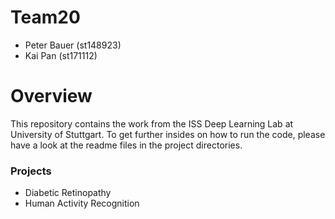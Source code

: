 # Team20
- Peter Bauer  (st148923)
- Kai Pan (st171112)

# Overview
This repository contains the work from the ISS Deep Learning Lab at University of Stuttgart. To get further insides on how to run the code, please have a look at the readme files in the project directories.
### Projects
- Diabetic Retinopathy 
- Human Activity Recognition

